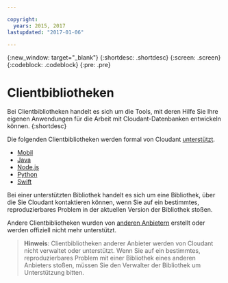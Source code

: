 ```yaml
---

copyright:
  years: 2015, 2017
lastupdated: "2017-01-06"

---
```


{:new_window: target="_blank"}
{:shortdesc: .shortdesc}
{:screen: .screen}
{:codeblock: .codeblock}
{:pre: .pre}

# Clientbibliotheken

Bei Clientbibliotheken handelt es sich um die Tools, mit deren Hilfe Sie Ihre eigenen Anwendungen
für die Arbeit mit Cloudant-Datenbanken entwickeln können.
{:shortdesc}

Die folgenden Clientbibliotheken werden formal von Cloudant [unterstützt](supported.html). 

-	[Mobil](supported.html#mobile)
-	[Java](supported.html#java)
-	[Node.js](supported.html#node-js)
-	[Python](supported.html#python)
-	[Swift](supported.html#swift)

Bei einer unterstützten Bibliothek handelt es sich um eine Bibliothek, über die Sie Cloudant kontaktieren können,
wenn Sie auf ein bestimmtes, reproduzierbares Problem in der aktuellen Version der Bibliothek stoßen.

Andere Clientbibliotheken wurden von
[anderen Anbietern](thirdparty.html#third-party-client-libraries) erstellt oder werden offiziell nicht mehr unterstützt. 

>   **Hinweis**: Clientbibliotheken anderer Anbieter werden von Cloudant nicht verwaltet oder unterstützt. 
    Wenn Sie auf ein bestimmtes, reproduzierbares Problem mit einer
   Bibliothek eines anderen Anbieters stoßen, müssen Sie den Verwalter der Bibliothek um
   Unterstützung bitten.
